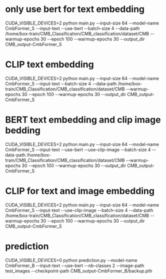 # only use bert for text embedding
CUDA_VISIBLE_DEVICES=2 python main.py --input-size 64 --model-name CmbFormer_S --input-text --use-bert --batch-size 4 --data-path /home/box-train/CMB_Classification/CMB_classification/dataset/CMB --warmup-epochs 30 --epoch 100 --warmup-epochs 30 --output_dir CMB_output-CmbFormer_S

# CLIP text embedding
CUDA_VISIBLE_DEVICES=2 python main.py --input-size 64 --model-name CmbFormer_S --input-text --batch-size 4 --data-path /home/box-train/CMB_Classification/CMB_classification/dataset/CMB --warmup-epochs 30 --epoch 100 --warmup-epochs 30 --output_dir CMB_output-CmbFormer_S

# BERT text embedding and clip image bedding
CUDA_VISIBLE_DEVICES=2 python main.py --input-size 64 --model-name CmbFormer_S --input-text --use-bert --use-clip-image --batch-size 4 --data-path /home/box-train/CMB_Classification/CMB_classification/dataset/CMB --warmup-epochs 30 --epoch 100 --warmup-epochs 30 --output_dir CMB_output-CmbFormer_S

# CLIP for text and image embedding
CUDA_VISIBLE_DEVICES=2 python main.py --input-size 64 --model-name CmbFormer_S --input-text --use-clip-image --batch-size 4 --data-path /home/box-train/CMB_Classification/CMB_classification/dataset/CMB --warmup-epochs 30 --epoch 100 --warmup-epochs 30 --output_dir CMB_output-CmbFormer_S


# prediction
CUDA_VISIBLE_DEVICES=0 python prediction.py --model-name CmbFormer_B --input-text --use-bert --nb-classes 2 --image-path test_images --checkpoint-path CMB_output-CmbFormer_B/backup.pth
